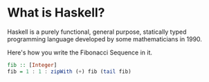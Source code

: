 # What is Haskell?
Haskell is a purely functional, general purpose, statically typed programming language developed by some mathematicians in 1990.

Here's how you write the Fibonacci Sequence in it.
```hs
fib :: [Integer]
fib = 1 : 1 : zipWith (+) fib (tail fib)
```